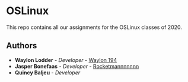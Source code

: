 # OSLinux
This repo contains all our assignments for the OSLinux classes of 2020.

## Authors
* **Waylon Lodder** - *Developer* - [Waylon 194](https://github.com/Waylon194)
* **Jasper Bonefaas** - *Developer* - [Rocketmannnnnnn](https://github.com/Rocketmannnnnnn)
* **Quincy Baljeu** - *Developer*
